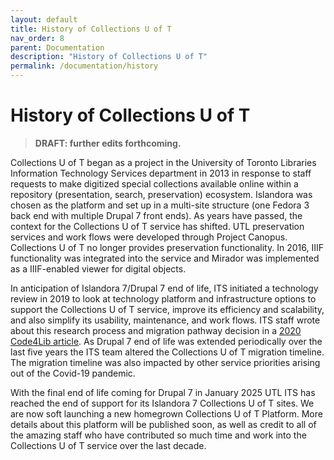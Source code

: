 ```yaml
---
layout: default
title: History of Collections U of T
nav_order: 8
parent: Documentation
description: "History of Collections U of T"
permalink: /documentation/history
---
```


# History of Collections U of T

> **DRAFT: further edits forthcoming.**


Collections U of T began as a project in the University of Toronto Libraries Information Technology Services department in 2013 in response to staff requests to make digitized special collections available online within a repository (presentation, search, preservation) ecosystem. Islandora was chosen as the platform and set up in a multi-site structure (one Fedora 3 back end with multiple Drupal 7 front ends). As years have passed, the context for the Collections U of T service has shifted. UTL preservation services and work flows were developed through Project Canopus. Collections U of T no longer provides preservation functionality. In 2016, IIIF functionality was integrated into the service and Mirador was implemented as a IIIF-enabled viewer for digital objects. 

In anticipation of Islandora 7/Drupal 7 end of life, ITS initiated a technology review in 2019 to look at technology platform and infrastructure options to support the Collections U of T service, improve its efficiency and scalability, and also simplify its usability, maintenance, and work flows. ITS staff wrote about this research process and migration pathway decision in a [2020 Code4Lib article](https://journal.code4lib.org/articles/15000). As Drupal 7 end of life was extended periodically over the last five years the ITS team altered the Collections U of T migration timeline. The migration timeline was also impacted by other service priorities arising out of the Covid-19 pandemic. 

With the final end of life coming for Drupal 7 in January 2025 UTL ITS has reached the end of support for its Islandora 7 Collections U of T sites. We are now soft launching a new homegrown Collections U of T Platform. More details about this platform will be published soon, as well as credit to all of the amazing staff who have contributed so much time and work into the Collections U of T service over the last decade. 
